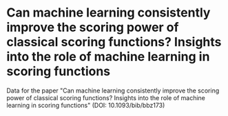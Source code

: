 Can machine learning consistently improve the scoring power of classical scoring functions? Insights into the role of machine learning in scoring functions
=============

Data for the paper "Can machine learning consistently improve the scoring power of classical scoring functions? Insights into the role of machine learning in scoring functions" (DOI: 10.1093/bib/bbz173)
